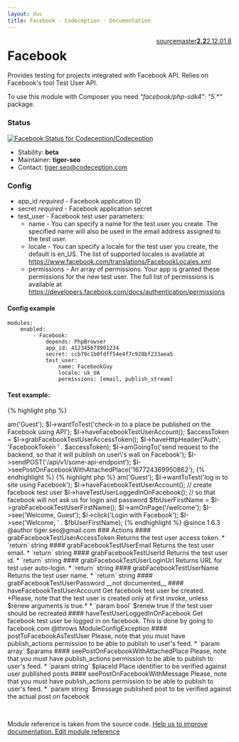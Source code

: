```yaml
---
layout: doc
title: Facebook - Codeception - Documentation
---
```




<div class="btn-group" role="group" style="float: right" aria-label="..."><a class="btn btn-default" href="https://github.com/Codeception/Codeception/blob/2.2/src/Codeception/Module/Facebook.php">source</a><a class="btn btn-default" href="https://github.com/Codeception/Codeception/blob/master/docs/modules/Facebook.md">master</a><a class="btn btn-default" href="https://github.com/Codeception/Codeception/blob/2.2/docs/modules/Facebook.md"><strong>2.2</strong></a><a class="btn btn-default" href="https://github.com/Codeception/Codeception/blob/2.1/docs/modules/Facebook.md">2.1</a><a class="btn btn-default" href="https://github.com/Codeception/Codeception/blob/2.0/docs/modules/Facebook.md">2.0</a><a class="btn btn-default" href="https://github.com/Codeception/Codeception/blob/1.8/docs/modules/Facebook.md">1.8</a></div>

# Facebook


Provides testing for projects integrated with Facebook API.
Relies on Facebook's tool Test User API.

<div class="alert alert-info">
To use this module with Composer you need <em>"facebook/php-sdk4": "5.*"</em> package.
</div>

### Status

[ ![Facebook Status for Codeception/Codeception](https://codeship.com/projects/e4bc90d0-1ed5-0134-566c-1ed679ae6c9d/status?branch=2.2)](https://codeship.com/projects/160201)

* Stability: **beta**
* Maintainer: **tiger-seo**
* Contact: tiger.seo@codeception.com

### Config

* app_id *required* - Facebook application ID
* secret *required* - Facebook application secret
* test_user - Facebook test user parameters:
    * name - You can specify a name for the test user you create. The specified name will also be used in the email address assigned to the test user.
    * locale - You can specify a locale for the test user you create, the default is en_US. The list of supported locales is available at https://www.facebook.com/translations/FacebookLocales.xml
    * permissions - An array of permissions. Your app is granted these permissions for the new test user. The full list of permissions is available at https://developers.facebook.com/docs/authentication/permissions

#### Config example

    modules:
        enabled:
            - Facebook:
                depends: PhpBrowser
                app_id: 412345678901234
                secret: ccb79c1b0fdff54e4f7c928bf233aea5
                test_user:
                    name: FacebookGuy
                    locale: uk_UA
                    permissions: [email, publish_stream]

####  Test example:

{% highlight php %}

<?php
$I = new ApiGuy($scenario);
$I->am('Guest');
$I->wantToTest('check-in to a place be published on the Facebook using API');
$I->haveFacebookTestUserAccount();
$accessToken = $I->grabFacebookTestUserAccessToken();
$I->haveHttpHeader('Auth', 'FacebookToken ' . $accessToken);
$I->amGoingTo('send request to the backend, so that it will publish on user\'s wall on Facebook');
$I->sendPOST('/api/v1/some-api-endpoint');
$I->seePostOnFacebookWithAttachedPlace('167724369950862');


{% endhighlight %}

{% highlight php %}

<?php
$I = new WebGuy($scenario);
$I->am('Guest');
$I->wantToTest('log in to site using Facebook');
$I->haveFacebookTestUserAccount(); // create facebook test user
$I->haveTestUserLoggedInOnFacebook(); // so that facebook will not ask us for login and password
$fbUserFirstName = $I->grabFacebookTestUserFirstName();
$I->amOnPage('/welcome');
$I->see('Welcome, Guest');
$I->click('Login with Facebook');
$I->see('Welcome, ' . $fbUserFirstName);


{% endhighlight %}

@since 1.6.3
@author tiger.seo@gmail.com


### Actions

#### grabFacebookTestUserAccessToken
 
Returns the test user access token.

 * `return` string


#### grabFacebookTestUserEmail
 
Returns the test user email.

 * `return` string


#### grabFacebookTestUserId
 
Returns the test user id.

 * `return` string


#### grabFacebookTestUserLoginUrl
 
Returns URL for test user auto-login.

 * `return` string


#### grabFacebookTestUserName
 
Returns the test user name.

 * `return` string


#### grabFacebookTestUserPassword
__not documented__


#### haveFacebookTestUserAccount
 
Get facebook test user be created.

*Please, note that the test user is created only at first invoke, unless $renew arguments is true.*

 * `param bool` $renew true if the test user should be recreated


#### haveTestUserLoggedInOnFacebook
 
Get facebook test user be logged in on facebook.
This is done by going to facebook.com

@throws ModuleConfigException


#### postToFacebookAsTestUser
 
Please, note that you must have publish_actions permission to be able to publish to user's feed.

 * `param array` $params


#### seePostOnFacebookWithAttachedPlace
 

Please, note that you must have publish_actions permission to be able to publish to user's feed.

 * `param string` $placeId Place identifier to be verified against user published posts


#### seePostOnFacebookWithMessage
 

Please, note that you must have publish_actions permission to be able to publish to user's feed.

 * `param string` $message published post to be verified against the actual post on facebook

<p>&nbsp;</p><div class="alert alert-warning">Module reference is taken from the source code. <a href="https://github.com/Codeception/Codeception/tree/2.2/src/Codeception/Module/Facebook.php">Help us to improve documentation. Edit module reference</a></div>
